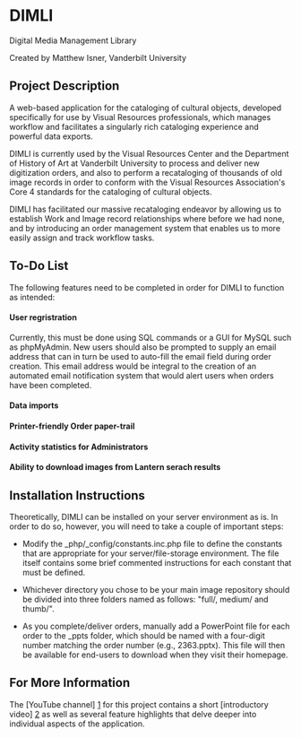 DIMLI
=====

Digital Media Management Library

Created by Matthew Isner, Vanderbilt University

Project Description
-------------------

A web-based application for the cataloging of cultural objects, developed specifically for use by Visual Resources professionals, which manages workflow and facilitates a singularly rich cataloging experience and powerful data exports.

DIMLI is currently used by the Visual Resources Center and the Department of History of Art at Vanderbilt University to process and deliver new digitization orders, and also to perform a recataloging of thousands of old image records in order to conform with the Visual Resources Association's Core 4 standards for the cataloging of cultural objects.

DIMLI has facilitated our massive recataloging endeavor by allowing us to establish Work and Image record relationships where before we had none, and by introducing an order management system that enables us to more easily assign and track workflow tasks.

To-Do List
----------

The following features need to be completed in order for DIMLI to function as intended:

#### User regristration
Currently, this must be done using SQL commands or a GUI for MySQL such as phpMyAdmin. New users should also be prompted to supply an email address that can in turn be used to auto-fill the email field during order creation. This email address would be integral to the creation of an automated email notification system that would alert users when orders have been completed.

#### Data imports

#### Printer-friendly Order paper-trail

#### Activity statistics for Administrators

#### Ability to download images from Lantern serach results

Installation Instructions
-------------------------

Theoretically, DIMLI can be installed on your server environment as is. In order to do so, however, you will need to take a couple of important steps:

+ Modify the _php/_config/constants.inc.php file to define the constants that are appropriate for your server/file-storage environment. The file itself contains some brief commented instructions for each constant that must be defined.

+ Whichever directory you chose to be your main image repository should be divided into three folders named as follows: "full/, medium/ and thumb/".

+ As you complete/deliver orders, manually add a PowerPoint file for each order to the _ppts folder, which should be named with a four-digit number matching the order number (e.g., 2363.pptx). This file will then be available for end-users to download when they visit their homepage.

For More Information
--------------------

The [YouTube channel] [1] for this project contains a short [introductory video] [2] as well as several feature highlights that delve deeper into individual aspects of the application.

[1]: http://www.youtube.com/channel/UCNavkQ4OuUO2idBjNfaq2zg
[2]: http://www.youtube.com/watch?v=k34agI23-jg
